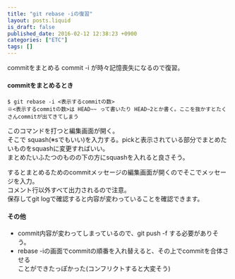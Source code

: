 ```yaml
---
title: "git rebase -iの復習"
layout: posts.liquid
is_draft: false
published_date: 2016-02-12 12:38:23 +0900
categories: ["ETC"]
tags: []
---
```


commitをまとめる commit -i が時々記憶喪失になるので復習。

#### commitをまとめるとき
    $ git rebase -i <表示するcommitの数>
    ※<表示するcommitの数>は HEAD~~ って書いたり HEAD~2とか書く。ここを抜かすとたくさんcommitが出てきてしまう

このコマンドを打つと編集画面が開く。  
そこで squash(※sでもいい)を入力する。pickと表示されている部分でまとめたいものをsquashに変更すればいい。  
まとめたいふたつのものの下の方にsquashを入れると良さそう。

するとまとめるためのcommitメッセージの編集画面が開くのでそこでメッセージを入力。  
コメント行以外すべて出力されるので注意。  
保存してgit logで確認すると内容が変わっていることを確認できます。

#### その他
- commit内容が変わってしまっているので、git push -f する必要がありそう。
- rebase -iの画面でcommitの順番を入れ替えると、その上でcommitを合体させる  
ことができたっぽかった(コンフリクトすると大変そう)

